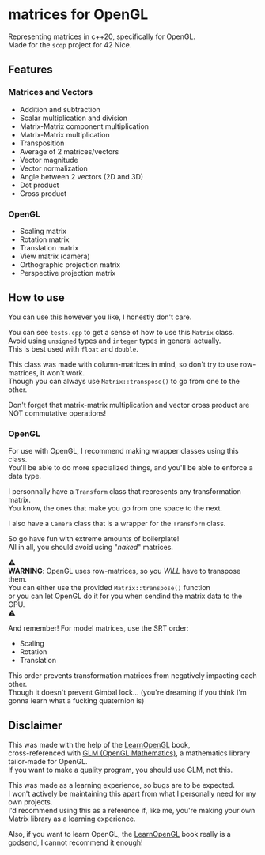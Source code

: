 # matrices for OpenGL

Representing matrices in c++20, specifically for OpenGL.  
Made for the `scop` project for 42 Nice.

## Features
### Matrices and Vectors
- Addition and subtraction
- Scalar multiplication and division
- Matrix-Matrix component multiplication
- Matrix-Matrix multiplication
- Transposition
- Average of 2 matrices/vectors
- Vector magnitude
- Vector normalization
- Angle between 2 vectors (2D and 3D)
- Dot product
- Cross product
### OpenGL
- Scaling matrix
- Rotation matrix
- Translation matrix
- View matrix (camera)
- Orthographic projection matrix
- Perspective projection matrix

## How to use

You can use this however you like, I honestly don't care.  

You can see `tests.cpp` to get a sense of how to use this `Matrix` class.  
Avoid using `unsigned` types and `integer` types in general actually.  
This is best used with `float` and `double`.

This class was made with column-matrices in mind, so don't try to use row-matrices, it won't work.  
Though you can always use `Matrix::transpose()` to go from one to the other.  

Don't forget that matrix-matrix multiplication and vector cross product are NOT commutative operations!

### OpenGL

For use with OpenGL, I recommend making wrapper classes using this class.  
You'll be able to do more specialized things, and you'll be able to enforce a data type.  
  
I personnally have a `Transform` class that represents any transformation matrix.  
You know, the ones that make you go from one space to the next.  
  
I also have a `Camera` class that is a wrapper for the `Transform` class.  
  
So go have fun with extreme amounts of boilerplate!  
All in all, you should avoid using "*naked*" matrices.  

⚠️  
**WARNING**: OpenGL uses row-matrices, so you *WILL* have to transpose them.  
You can either use the provided `Matrix::transpose()` function  
or you can let OpenGL do it for you when sendind the matrix data to the GPU.  
⚠️  

And remember! For model matrices, use the SRT order:
- Scaling
- Rotation
- Translation

This order prevents transformation matrices from negatively impacting each other.  
Though it doesn't prevent Gimbal lock... (you're dreaming if you think I'm gonna learn what a fucking quaternion is)

## Disclaimer

This was made with the help of the [LearnOpenGL](https://learnopengl.com/) book,  
cross-referenced with [GLM (OpenGL Mathematics)](https://github.com/g-truc/glm), a mathematics library tailor-made for OpenGL.  
If you want to make a quality program, you should use GLM, not this.

This was made as a learning experience, so bugs are to be expected.  
I won't actively be maintaining this apart from what I personally need for my own projects.  
I'd recommend using this as a reference if, like me, you're making your own Matrix library as a learning experience.

Also, if you want to learn OpenGL, the [LearnOpenGL](https://learnopengl.com/) book really is a godsend, I cannot recommend it enough!
